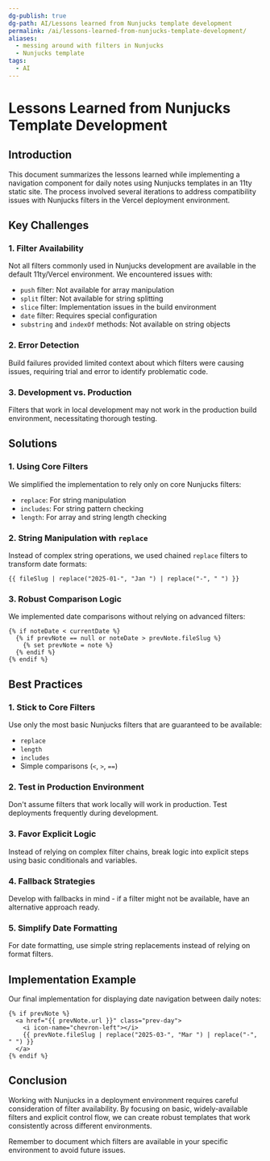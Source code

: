 ```yaml
---
dg-publish: true
dg-path: AI/Lessons learned from Nunjucks template development
permalink: /ai/lessons-learned-from-nunjucks-template-development/
aliases:
  - messing around with filters in Nunjucks
  - Nunjucks template
tags:
  - AI
---
```

# Lessons Learned from Nunjucks Template Development

## Introduction
This document summarizes the lessons learned while implementing a navigation component for daily notes using Nunjucks templates in an 11ty static site. The process involved several iterations to address compatibility issues with Nunjucks filters in the Vercel deployment environment.

## Key Challenges

### 1. Filter Availability
Not all filters commonly used in Nunjucks development are available in the default 11ty/Vercel environment. We encountered issues with:
- `push` filter: Not available for array manipulation
- `split` filter: Not available for string splitting
- `slice` filter: Implementation issues in the build environment
- `date` filter: Requires special configuration
- `substring` and `indexOf` methods: Not available on string objects

### 2. Error Detection
Build failures provided limited context about which filters were causing issues, requiring trial and error to identify problematic code.

### 3. Development vs. Production
Filters that work in local development may not work in the production build environment, necessitating thorough testing.

## Solutions

### 1. Using Core Filters
We simplified the implementation to rely only on core Nunjucks filters:
- `replace`: For string manipulation
- `includes`: For string pattern checking
- `length`: For array and string length checking

### 2. String Manipulation with `replace`
Instead of complex string operations, we used chained `replace` filters to transform date formats:
```njk
{{ fileSlug | replace("2025-01-", "Jan ") | replace("-", " ") }}
```

### 3. Robust Comparison Logic
We implemented date comparisons without relying on advanced filters:
```njk
{% if noteDate < currentDate %}
  {% if prevNote == null or noteDate > prevNote.fileSlug %}
    {% set prevNote = note %}
  {% endif %}
{% endif %}
```

## Best Practices

### 1. Stick to Core Filters
Use only the most basic Nunjucks filters that are guaranteed to be available:
- `replace`
- `length`
- `includes`
- Simple comparisons (`<`, `>`, `==`)

### 2. Test in Production Environment
Don't assume filters that work locally will work in production. Test deployments frequently during development.

### 3. Favor Explicit Logic
Instead of relying on complex filter chains, break logic into explicit steps using basic conditionals and variables.

### 4. Fallback Strategies
Develop with fallbacks in mind - if a filter might not be available, have an alternative approach ready.

### 5. Simplify Date Formatting
For date formatting, use simple string replacements instead of relying on format filters.

## Implementation Example
Our final implementation for displaying date navigation between daily notes:

```njk
{% if prevNote %}
  <a href="{{ prevNote.url }}" class="prev-day">
    <i icon-name="chevron-left"></i>
    {{ prevNote.fileSlug | replace("2025-03-", "Mar ") | replace("-", " ") }}
  </a>
{% endif %}
```

## Conclusion
Working with Nunjucks in a deployment environment requires careful consideration of filter availability. By focusing on basic, widely-available filters and explicit control flow, we can create robust templates that work consistently across different environments.

Remember to document which filters are available in your specific environment to avoid future issues. 
